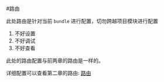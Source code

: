 #路由

此处路由是针对当前 `bundle` 进行配置，切勿跨越项目模块进行配置

1. 不好设置
2. 不好调试
3. 不好查看

此处的路由配置与前两章的路由是一样的。

详细配置可以查看第二章的路由: [路由](lu_you_pei_zhi.md)

